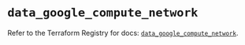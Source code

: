 # `data_google_compute_network`

Refer to the Terraform Registry for docs: [`data_google_compute_network`](https://registry.terraform.io/providers/hashicorp/google/6.13.0/docs/data-sources/compute_network).
